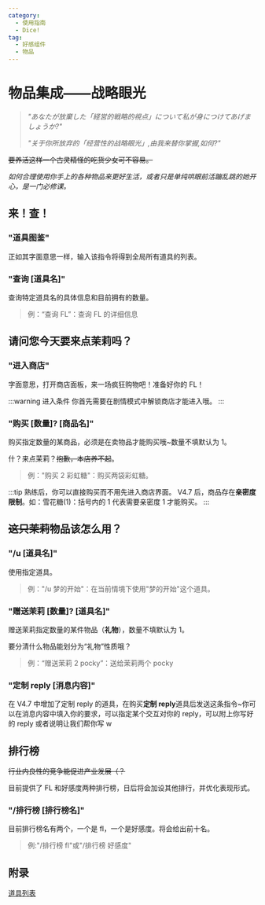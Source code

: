 ```yaml
---
category:
  - 使用指南
  - Dice!
tag:
  - 好感组件
  - 物品
---
```


# 物品集成——战略眼光

> _"あなたが放棄した「経営的戦略的視点」について私が身につけてあげましょうか?"_
>
> _"关于你所放弃的「经营性的战略眼光」,由我来替你掌握,如何?"_

~~要养活这样一个古灵精怪的吃货少女可不容易。~~

_如何合理使用你手上的各种物品来更好生活，或者只是单纯哄眼前活蹦乱跳的她开心，是一门必修课。_

## 来！查！

### "道具图鉴"

正如其字面意思一样，输入该指令将得到全局所有道具的列表。

### "查询 [道具名]"

查询特定道具名的具体信息和目前拥有的数量。

> 例：“查询 FL”：查询 FL 的详细信息

## 请问您今天要来点茉莉吗？

### "进入商店"

字面意思，打开商店面板，来一场疯狂购物吧！准备好你的 FL！

:::warning 进入条件
你首先需要在剧情模式中解锁商店才能进入哦。
:::

### "购买 [数量]? [商品名]"

购买指定数量的某商品，必须是在卖物品才能购买哦~数量不填默认为 1。

什？来点茉莉？~~抱歉，本店养不起~~。

> 例："购买 2 彩虹糖"：购买两袋彩虹糖。

:::tip
熟练后，你可以直接购买而不用先进入商店界面。
V4.7 后，商品存在**亲密度限制**。如：雪花糖(1)：括号内的 1 代表需要亲密度 1 才能购买。
:::

## ~~这只茉莉~~物品该怎么用？

### "/u [道具名]"

使用指定道具。

> 例："/u 梦的开始"：在当前情境下使用"梦的开始"这个道具。

### "赠送茉莉 [数量]? [道具名]"

赠送茉莉指定数量的某件物品（**礼物**），数量不填默认为 1。

要分清什么物品能划分为“礼物”性质哦？

> 例：“赠送茉莉 2 pocky”：送给茉莉两个 pocky

### "定制 reply [消息内容]"

在 V4.7 中增加了定制 reply 的道具，在购买**定制 reply**道具后发送这条指令~你可以在消息内容中填入你的要求，可以指定某个交互对你的 reply，可以附上你写好的 reply 或者说明让我们帮你写 w

## 排行榜

~~行业内良性的竞争能促进产业发展（？~~

目前提供了 FL 和好感度两种排行榜，日后将会加设其他排行，并优化表现形式。

### "/排行榜 [排行榜名]"

目前排行榜名有两个，一个是 fl，一个是好感度。将会给出前十名。

> 例:"/排行榜 fl"或"/排行榜 好感度"

## 附录

[道具列表](../../../appendix/item)
